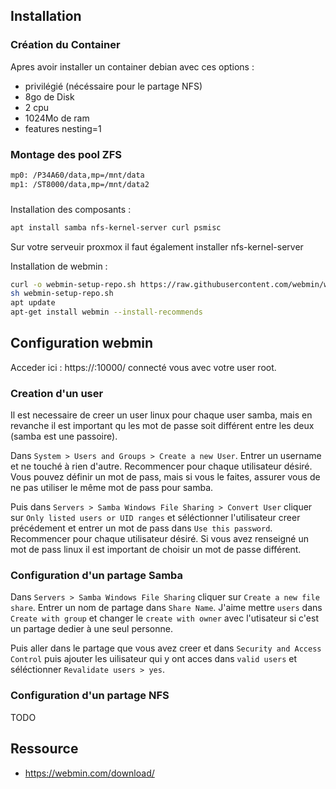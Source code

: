 



## Installation

### Création du Container

Apres avoir installer un container debian avec ces options : 

- privilégié (nécéssaire pour le partage NFS)
- 8go de Disk
- 2 cpu
- 1024Mo de ram
- features nesting=1

### Montage des pool ZFS

~~~bash
mp0: /P34A60/data,mp=/mnt/data
mp1: /ST8000/data,mp=/mnt/data2
~~~

### 

Installation des composants :

~~~bash
apt install samba nfs-kernel-server curl psmisc
~~~

Sur votre serveuir proxmox il faut également installer nfs-kernel-server

Installation de webmin : 

~~~bash
curl -o webmin-setup-repo.sh https://raw.githubusercontent.com/webmin/webmin/master/webmin-setup-repo.sh
sh webmin-setup-repo.sh
apt update
apt-get install webmin --install-recommends
~~~

## Configuration webmin

Acceder ici : https://<ip de votre container>:10000/ connecté vous avec votre user root. 

### Creation d'un user

Il est necessaire de creer un user linux pour chaque user samba, mais en revanche il est important qu les mot de passe soit différent entre les deux (samba est une passoire).

Dans `System > Users and Groups > Create a new User`.
Entrer un username et ne touché à rien d'autre. Recommencer pour chaque utilisateur désiré. 
Vous pouvez définir un mot de pass, mais si vous le faites, assurer vous de ne pas utiliser le même mot de pass pour samba.

Puis dans `Servers > Samba Windows File Sharing > Convert User` cliquer sur `Only listed users or UID ranges` et séléctionner l'utilisateur creer précédement et entrer un mot de pass dans `Use this password`. Recommencer pour chaque utilisateur désiré. 
Si vous avez renseigné un mot de pass linux il est important de choisir un mot de passe différent. 


### Configuration d'un partage Samba

Dans `Servers > Samba Windows File Sharing` cliquer sur `Create a new file share`. 
Entrer un nom de partage dans `Share Name`. J'aime mettre `users` dans `Create with group` et changer le `create with owner` avec l'utisateur si c'est un partage dedier à une seul personne.

Puis aller dans le partage que vous avez creer et dans `Security and Access Control` puis ajouter les uilisateur qui y ont acces dans `valid users` et séléctionner `Revalidate users > yes`. 

### Configuration d'un partage NFS

TODO


## Ressource 

- https://webmin.com/download/